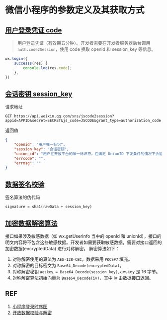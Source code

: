 # 微信小程序的参数定义及其获取方式

## [用户登录凭证 code](https://developers.weixin.qq.com/miniprogram/dev/api/open-api/login/wx.login.html)

> 用户登录凭证（有效期五分钟）。开发者需要在开发者服务器后台调用 `auth.code2Session`，使用 code 换取 openid 和 session_key 等信息。

```js
wx.login({
    successs(res) {
        console.log(res.code);
    },
})
```

## [会话密钥 session_key](https://developers.weixin.qq.com/miniprogram/dev/api-backend/open-api/login/auth.code2Session.html)

请求地址

```
GET https://api.weixin.qq.com/sns/jscode2session?appid=APPID&secret=SECRET&js_code=JSCODE&grant_type=authorization_code
```

返回值

```json
{
    "openid": "用户唯一标识",
    "session_key": "会话密钥",
    "union_id": "用户在开放平台的唯一标识符，在满足 UnionID 下发条件的情况下会返回",
    "errcode": "",
    "errmsg": ""
}
```

## [数据签名校验](https://developers.weixin.qq.com/miniprogram/dev/framework/open-ability/signature.html)

签名算法的伪代码

```
signature = sha1(rawData + session_key)
```

## [加密数据解密算法](https://developers.weixin.qq.com/miniprogram/dev/framework/open-ability/signature.html)

接口如果涉及敏感数据（如 wx.getUserInfo 当中的 openId 和 unionId），接口的明文内容将不包含这些敏感数据。开发者如需要获取敏感数据，需要对接口返回的加密数据(encryptedData) 进行对称解密。 解密算法如下：

1. 对称解密使用的算法为 `AES-128-CBC`，数据采用 `PKCS#7` 填充。
1. 对称解密的目标密文为 `Base64_Decode(encryptedData)`。
1. 对称解密秘钥 `aeskey = Base64_Decode(session_key)`, aeskey 是 16 字节。
1. 对称解密算法初始向量为 `Base64_Decode(iv)`，其中 iv 由数据接口返回。

## REF

1. [小程序登录时序图](https://developers.weixin.qq.com/miniprogram/dev/framework/open-ability/login.html)
1. [开放数据校验与解密](https://developers.weixin.qq.com/miniprogram/dev/framework/open-ability/signature.html)